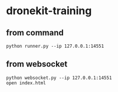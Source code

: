 # dronekit-training

## from command
```shell script
python runner.py --ip 127.0.0.1:14551
```

## from websocket

```shell script
python websocket.py --ip 127.0.0.1:14551
open index.html
```